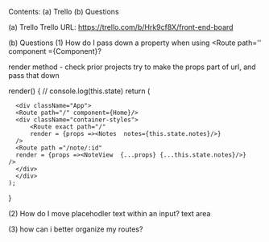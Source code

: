 Contents:
  (a) Trello 
  (b) Questions


(a) Trello
Trello URL: https://trello.com/b/Hrk9cf8X/front-end-board

(b) Questions
(1) How do I pass down a property when using <Route path='' component ={Component}?

  render method - check prior projects
  try to make the props part of url, and pass that down
  
  render() {
    // console.log(this.state)
    return (

      <div className="App">
      <Route path="/" component={Home}/>
      <div className="container-styles">    
          <Route exact path="/"
          render = {props =><Notes  notes={this.state.notes}/>}
      />
      <Route path ="/note/:id"
      render = {props =><NoteView  {...props} {...this.state.notes}/>}
    />
      </div>
      </div>
    );
  }

(2) How do I move placehodler text within an input?
text area

(3) how can i better organize my routes?
